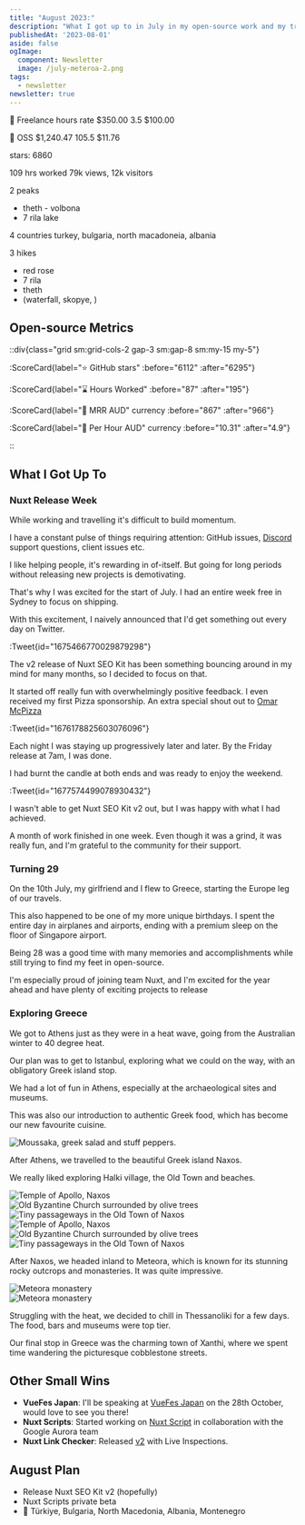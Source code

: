 ```yaml
---
title: "August 2023:"
description: "What I got up to in July in my open-source work and my travels."
publishedAt: '2023-08-01'
aside: false
ogImage:
  component: Newsletter
  image: /july-meteroa-2.png
tags:
  - newsletter
newsletter: true
---
```


💸 Freelance	hours	rate
$350.00	3.5	$100.00

💸 OSS
$1,240.47	105.5	$11.76

stars: 6860

109 hrs worked
79k views, 12k visitors

2 peaks
- theth - volbona
- 7 rila lake

4 countries
turkey, bulgaria, north macadoneia, albania

3 hikes
- red rose
- 7 rila
- theth
- (waterfall, skopye, )

## Open-source Metrics

::div{class="grid sm:grid-cols-2 gap-3 sm:gap-8 sm:my-15 my-5"}

:ScoreCard{label="⭐ GitHub stars" :before="6112" :after="6295"}

:ScoreCard{label="⌛ Hours Worked" :before="87" :after="195"}

:ScoreCard{label="💸 MRR AUD" currency :before="867" :after="966"}

:ScoreCard{label="💸 Per Hour AUD" currency :before="10.31" :after="4.9"}

::

## What I Got Up To

### Nuxt Release Week

While working and travelling it's difficult to build momentum.

I have a constant pulse of things requiring attention: GitHub issues,
[Discord](https://discord.com/invite/5jDAMswWwX) support questions, client issues etc.

I like helping people, it's rewarding in of-itself. But going for long periods
without releasing new projects is demotivating.

That's why I was excited for the start of July. I had an entire week free in Sydney to focus on shipping.

With this excitement, I naively announced that I'd get something out every day on Twitter.

:Tweet{id="1675466770029879298"}

The v2 release of Nuxt SEO Kit has been something bouncing around in my mind for many months, so I decided to focus on that.

It started off really fun with overwhelmingly positive feedback. I even received my first Pizza sponsorship.
An extra special shout out to [Omar McPizza](https://twitter.com/McPizza0)

:Tweet{id="1676178825603076096"}

Each night I was staying up progressively later and later. By the Friday release at 7am, I was done.

I had burnt the candle at both ends and was ready to enjoy the weekend.

:Tweet{id="1677574499078930432"}

I wasn't able to get Nuxt SEO Kit v2 out, but I was happy with what I had achieved.

A month of work finished in one week. Even though it was a grind, it was really fun, and I'm grateful to the community
for their support.

### Turning 29

On the 10th July, my girlfriend and I flew to Greece, starting the Europe leg of our travels.

This also happened to be one of my more unique birthdays. I spent the entire day in airplanes and airports, ending
with a premium sleep on the floor of Singapore airport.

Being 28 was a good time with many memories and accomplishments while still trying to find my feet in open-source.

I'm especially proud of joining team Nuxt, and I'm excited for the year ahead and have plenty of exciting projects to release

### Exploring Greece

We got to Athens just as they were in a heat wave, going from the Australian winter to 40 degree heat.

Our plan was to get to Istanbul, exploring what we could on the way, with an obligatory Greek island stop.

We had a lot of fun in Athens, especially at the archaeological sites and museums.

This was also our introduction to authentic Greek food, which has become our new favourite cuisine.

<Image src="/july-greek-food" alt="Moussaka, greek salad and stuff peppers."  no-margin />

After Athens, we travelled to the beautiful Greek island Naxos.

We really liked exploring Halki village, the Old Town and beaches.

<Expand>
<div class="2xl:grid hidden grid-cols-3 gap-5 my-15">
<Image src="/july-naxos-2.png" alt="Temple of Apollo, Naxos"  no-margin />
<Image src="/july-naxos-4.png" alt="Old Byzantine Church surrounded by olive trees"  no-margin />
<Image src="/july-naxos-harlan" alt="Tiny passageways in the Old Town of Naxos"  no-margin />
</div>
</Expand>

<div class="2xl:hidden">
<Image src="/july-naxos-2.png" alt="Temple of Apollo, Naxos"  />
<Image src="/july-naxos-4.png" alt="Old Byzantine Church surrounded by olive trees"  />
<Image src="/july-naxos-harlan" alt="Tiny passageways in the Old Town of Naxos" />
</div>

After Naxos, we headed inland to Meteora, which is known for its stunning rocky outcrops and monasteries. It was quite impressive.

<Expand>
<div class="md:grid hidden grid-cols-1 gap-8 my-15">
<Image src="/july-meteroa-2.png" alt="Meteora monastery"  no-margin />
</div>
</Expand>

<div class="2xl:hidden">
<Image src="/july-meteroa-2.png" alt="Meteora monastery" />
</div>

Struggling with the heat, we decided to chill in Thessanoliki for a few days. The food, bars and museums were top tier.

Our final stop in Greece was the charming town of Xanthi, where we spent time wandering the picturesque cobblestone streets.

## Other Small Wins

- **VueFes Japan**: I'll be speaking at [VueFes Japan](https://vuefes.jp/2023/) on the 28th October, would love to see you there!
- **Nuxt Scripts**: Started working on [Nuxt Script](https://github.com/nuxt/nuxt/discussions/22016) in collaboration with the Google Aurora team
- **Nuxt Link Checker**: Released [v2](https://github.com/harlan-zw/nuxt-link-checker/releases/tag/v2.0.0) with Live Inspections.

## August Plan

- Release Nuxt SEO Kit v2 (hopefully)
- Nuxt Scripts private beta
- 🚌 Türkiye, Bulgaria, North Macedonia, Albania, Montenegro
